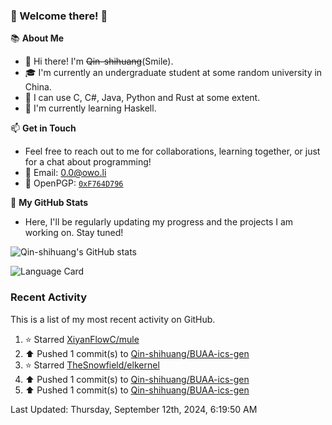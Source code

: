 ### 🌟 Welcome there! 🌟

📚 **About Me**
- 👋 Hi there! I'm ~~Qin-shihuang~~(Smile).
- 🎓 I'm currently an undergraduate student at some random university in China.
- 🚀 I can use C, C#, Java, Python and Rust at some extent.
- 🌱 I'm currently learning Haskell.

📫 **Get in Touch**
- Feel free to reach out to me for collaborations, learning together, or just for a chat about programming!
- 📩 Email: 0.0@owo.li
- 🔑 OpenPGP: [`0xF764D796`](https://keys.openpgp.org/vks/v1/by-fingerprint/99D5AF94A1585E16E14895EFBF6C0BF4F764D796)


📝 **My GitHub Stats**
- Here, I'll be regularly updating my progress and the projects I am working on. Stay tuned!

![Qin-shihuang's GitHub stats](https://github-readme-stats.vercel.app/api?username=Qin-shihuang&show_icons=true)

![Language Card](https://github-readme-stats.vercel.app/api/top-langs/?username=Qin-shihuang)
### Recent Activity

This is a list of my most recent activity on GitHub.

<!--RECENT_ACTIVITY:start-->
1. ⭐ Starred [XiyanFlowC/mule](https://github.com/XiyanFlowC/mule)<br>
2. ⬆️ Pushed 1 commit(s) to [Qin-shihuang/BUAA-ics-gen](https://github.com/Qin-shihuang/BUAA-ics-gen)<br>
3. ⭐ Starred [TheSnowfield/elkernel](https://github.com/TheSnowfield/elkernel)<br>
4. ⬆️ Pushed 1 commit(s) to [Qin-shihuang/BUAA-ics-gen](https://github.com/Qin-shihuang/BUAA-ics-gen)<br>
5. ⬆️ Pushed 1 commit(s) to [Qin-shihuang/BUAA-ics-gen](https://github.com/Qin-shihuang/BUAA-ics-gen)<br>
<!--RECENT_ACTIVITY:end-->

<!--RECENT_ACTIVITY:last_update-->
Last Updated: Thursday, September 12th, 2024, 6:19:50 AM
<!--RECENT_ACTIVITY:last_update_end-->
